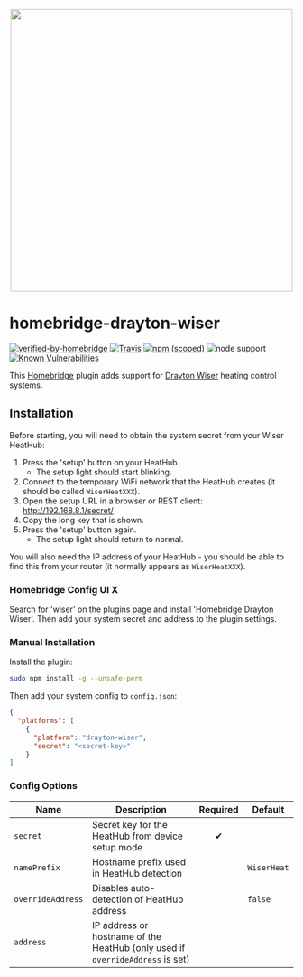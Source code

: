 <p align="center">
  <img src="https://raw.githubusercontent.com/stringbean/homebridge-drayton-wiser/master/branding/Homebridge_x_Wiser.svg?sanitise=true" width="500px" />
</p>

# homebridge-drayton-wiser

[![verified-by-homebridge](https://badgen.net/badge/homebridge/verified/purple)](https://github.com/homebridge/homebridge/wiki/Verified-Plugins)
[![Travis](https://img.shields.io/travis/com/stringbean/homebridge-drayton-wiser)](https://travis-ci.com/github/stringbean/homebridge-drayton-wiser)
[![npm (scoped)](https://img.shields.io/npm/v/@string-bean/homebridge-drayton-wiser)](https://www.npmjs.com/package/@string-bean/homebridge-drayton-wiser)
![node support](https://img.shields.io/node/v-lts/@string-bean/homebridge-drayton-wiser)
[![Known Vulnerabilities](https://snyk.io/test/github/stringbean/homebridge-drayton-wiser/badge.svg)](https://snyk.io/test/github/stringbean/homebridge-drayton-wiser)


This [Homebridge](https://homebridge.io) plugin adds support for [Drayton Wiser](https://wiser.draytoncontrols.co.uk/)
heating control systems.

## Installation

Before starting, you will need to obtain the system secret from your Wiser HeatHub:

1. Press the 'setup' button on your HeatHub.
   - The setup light should start blinking.
2. Connect to the temporary WiFi network that the HeatHub creates (it should be called `WiserHeatXXX`).
3. Open the setup URL in a browser or REST client: http://192.168.8.1/secret/
4. Copy the long key that is shown.
5. Press the 'setup' button again.
   - The setup light should return to normal.

You will also need the IP address of your HeatHub - you should be able to find this from your router (it normally
appears as `WiserHeatXXX`).

### Homebridge Config UI X

Search for 'wiser' on the plugins page and install 'Homebridge Drayton Wiser'. Then add your system secret and address
to the plugin settings.

### Manual Installation

Install the plugin:

```sh
sudo npm install -g --unsafe-perm
```

Then add your system config to `config.json`:

```json
{
  "platforms": [
    {
      "platform": "drayton-wiser",
      "secret": "<secret-key>"
    }
]
```

### Config Options

| Name              | Description                                                                   | Required | Default     |
| ----------------- | ----------------------------------------------------------------------------- | :------: | ----------- |
| `secret`          | Secret key for the HeatHub from device setup mode                             |    ✔     |             |
| `namePrefix`      | Hostname prefix used in HeatHub detection                                     |          | `WiserHeat` |
| `overrideAddress` | Disables auto-detection of HeatHub address                                    |          | `false`     |
| `address`         | IP address or hostname of the HeatHub (only used if `overrideAddress` is set) |          |             |
